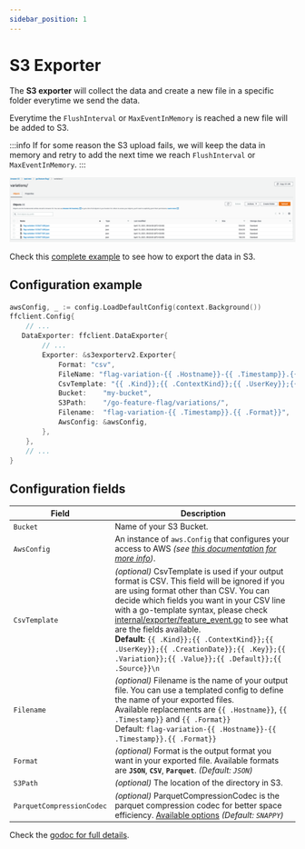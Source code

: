 ```yaml
---
sidebar_position: 1
---
```


# S3 Exporter

The **S3 exporter** will collect the data and create a new file in a specific folder everytime we send the data.

Everytime the `FlushInterval` or `MaxEventInMemory` is reached a new file will be added to S3.

:::info
If for some reason the S3 upload fails, we will keep the data in memory and retry to add the next time we reach `FlushInterval` or `MaxEventInMemory`.
:::

![export in S3 screenshot](/docs/data_collection/s3-exporter.png)


Check this [complete example](https://github.com/thomaspoignant/go-feature-flag/tree/main/examples/data_export_s3) to see how to export the data in S3.

## Configuration example
```go
awsConfig, _ := config.LoadDefaultConfig(context.Background())
ffclient.Config{ 
    // ...
   DataExporter: ffclient.DataExporter{
        // ...
        Exporter: &s3exporterv2.Exporter{
            Format: "csv",
            FileName: "flag-variation-{{ .Hostname}}-{{ .Timestamp}}.{{ .Format}}",
            CsvTemplate: "{{ .Kind}};{{ .ContextKind}};{{ .UserKey}};{{ .CreationDate}};{{ .Key}};{{ .Variation}};{{ .Value}};{{ .Default}};{{ .Source}}\n",
            Bucket:    "my-bucket",
            S3Path:    "/go-feature-flag/variations/",
            Filename:  "flag-variation-{{ .Timestamp}}.{{ .Format}}",
            AwsConfig: &awsConfig,
        },
    },
    // ...
}
```

## Configuration fields
| Field         | Description                                                                                                                                                                                                                                                                                                                                                                                                                                                                                                                                         |
|---------------|-----------------------------------------------------------------------------------------------------------------------------------------------------------------------------------------------------------------------------------------------------------------------------------------------------------------------------------------------------------------------------------------------------------------------------------------------------------------------------------------------------------------------------------------------------|
| `Bucket `     | Name of your S3 Bucket.                                                                                                                                                                                                                                                                                                                                                                                                                                                                                                                             |
| `AwsConfig `  | An instance of `aws.Config` that configures your access to AWS *(see [this documentation for more info](https://aws.github.io/aws-sdk-go-v2/docs/configuring-sdk/))*.                                                                                                                                                                                                                                                                                                                                                           |
| `CsvTemplate` | *(optional)* CsvTemplate is used if your output format is CSV. This field will be ignored if you are using format other than CSV. You can decide which fields you want in your CSV line with a go-template syntax, please check [internal/exporter/feature_event.go](https://github.com/thomaspoignant/go-feature-flag/blob/main/internal/exporter/feature_event.go) to see what are the fields available.<br/>**Default:** `{{ .Kind}};{{ .ContextKind}};{{ .UserKey}};{{ .CreationDate}};{{ .Key}};{{ .Variation}};{{ .Value}};{{ .Default}};{{ .Source}}\n` |
| `Filename`    | *(optional)* Filename is the name of your output file. You can use a templated config to define the name of your exported files.<br/>Available replacements are `{{ .Hostname}}`, `{{ .Timestamp}}` and `{{ .Format}}`<br/>Default: `flag-variation-{{ .Hostname}}-{{ .Timestamp}}.{{ .Format}}`                                                                                                                                                                                                                                                     |
| `Format`      | *(optional)* Format is the output format you want in your exported file. Available formats are **`JSON`**, **`CSV`**, **`Parquet`**. *(Default: `JSON`)*                                                                                                                                                                                                                                                                                                                                                                                             |
| `S3Path `     | *(optional)* The location of the directory in S3.                                                                                                                                                                                                                                                                                                                                                                                                                                                                                                   |
| `ParquetCompressionCodec` | *(optional)* ParquetCompressionCodec is the parquet compression codec for better space efficiency. [Available options](https://github.com/apache/parquet-format/blob/master/Compression.md) *(Default: `SNAPPY`)*                                                                                                                                                                                                                                                                                                                                   |`

Check the [godoc for full details](https://pkg.go.dev/github.com/thomaspoignant/go-feature-flag/exporter/s3exporterv2).
